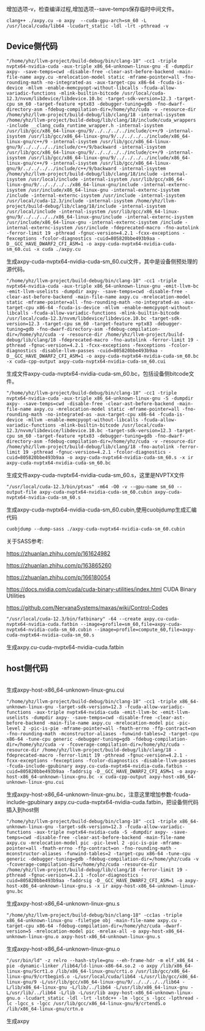 增加选项-v，检查编译过程,增加选项--save-temps保存临时中间文件。
```
clang++ ./axpy.cu -o axpy  --cuda-gpu-arch=sm_60 -L /usr/local/cuda/lib64 -lcudart_static -ldl -lrt -pthread -v
```
## Device侧代码
```
"/home/yhz/llvm-project/build-debug/bin/clang-18" -cc1 -triple nvptx64-nvidia-cuda -aux-triple x86_64-unknown-linux-gnu -E -dumpdir axpy- -save-temps=cwd -disable-free -clear-ast-before-backend -main-file-name axpy.cu -mrelocation-model static -mframe-pointer=all -fno-rounding-math -no-integrated-as -aux-target-cpu x86-64 -fcuda-is-device -mllvm -enable-memcpyopt-without-libcalls -fcuda-allow-variadic-functions -mlink-builtin-bitcode /usr/local/cuda-12.3/nvvm/libdevice/libdevice.10.bc -target-sdk-version=12.3 -target-cpu sm_60 -target-feature +ptx83 -debugger-tuning=gdb -fno-dwarf-directory-asm -fdebug-compilation-dir=/home/yhz/cuda -v -resource-dir /home/yhz/llvm-project/build-debug/lib/clang/18 -internal-isystem /home/yhz/llvm-project/build-debug/lib/clang/18/include/cuda_wrappers -include __clang_cuda_runtime_wrapper.h -internal-isystem /usr/lib/gcc/x86_64-linux-gnu/9/../../../../include/c++/9 -internal-isystem /usr/lib/gcc/x86_64-linux-gnu/9/../../../../include/x86_64-linux-gnu/c++/9 -internal-isystem /usr/lib/gcc/x86_64-linux-gnu/9/../../../../include/c++/9/backward -internal-isystem /usr/lib/gcc/x86_64-linux-gnu/9/../../../../include/c++/9 -internal-isystem /usr/lib/gcc/x86_64-linux-gnu/9/../../../../include/x86_64-linux-gnu/c++/9 -internal-isystem /usr/lib/gcc/x86_64-linux-gnu/9/../../../../include/c++/9/backward -internal-isystem /home/yhz/llvm-project/build-debug/lib/clang/18/include -internal-isystem /usr/local/include -internal-isystem /usr/lib/gcc/x86_64-linux-gnu/9/../../../../x86_64-linux-gnu/include -internal-externc-isystem /usr/include/x86_64-linux-gnu -internal-externc-isystem /include -internal-externc-isystem /usr/include -internal-isystem /usr/local/cuda-12.3/include -internal-isystem /home/yhz/llvm-project/build-debug/lib/clang/18/include -internal-isystem /usr/local/include -internal-isystem /usr/lib/gcc/x86_64-linux-gnu/9/../../../../x86_64-linux-gnu/include -internal-externc-isystem /usr/include/x86_64-linux-gnu -internal-externc-isystem /include -internal-externc-isystem /usr/include -fdeprecated-macro -fno-autolink -ferror-limit 19 -pthread -fgnuc-version=4.2.1 -fcxx-exceptions -fexceptions -fcolor-diagnostics -cuid=805820bbe493b9aa -D__GCC_HAVE_DWARF2_CFI_ASM=1 -o axpy-cuda-nvptx64-nvidia-cuda-sm_60.cui -x cuda ./axpy.cu
```
生成axpy-cuda-nvptx64-nvidia-cuda-sm_60.cui文件，其中是设备侧预处理的源代码。
```
"/home/yhz/llvm-project/build-debug/bin/clang-18" -cc1 -triple nvptx64-nvidia-cuda -aux-triple x86_64-unknown-linux-gnu -emit-llvm-bc -emit-llvm-uselists -dumpdir axpy- -save-temps=cwd -disable-free -clear-ast-before-backend -main-file-name axpy.cu -mrelocation-model static -mframe-pointer=all -fno-rounding-math -no-integrated-as -aux-target-cpu x86-64 -fcuda-is-device -mllvm -enable-memcpyopt-without-libcalls -fcuda-allow-variadic-functions -mlink-builtin-bitcode /usr/local/cuda-12.3/nvvm/libdevice/libdevice.10.bc -target-sdk-version=12.3 -target-cpu sm_60 -target-feature +ptx83 -debugger-tuning=gdb -fno-dwarf-directory-asm -fdebug-compilation-dir=/home/yhz/cuda -v -resource-dir /home/yhz/llvm-project/build-debug/lib/clang/18 -fdeprecated-macro -fno-autolink -ferror-limit 19 -pthread -fgnuc-version=4.2.1 -fcxx-exceptions -fexceptions -fcolor-diagnostics -disable-llvm-passes -cuid=805820bbe493b9aa -D__GCC_HAVE_DWARF2_CFI_ASM=1 -o axpy-cuda-nvptx64-nvidia-cuda-sm_60.bc -x cuda-cpp-output axpy-cuda-nvptx64-nvidia-cuda-sm_60.cui
```
生成文件axpy-cuda-nvptx64-nvidia-cuda-sm_60.bc，包括设备侧bitcode文件。
```
"/home/yhz/llvm-project/build-debug/bin/clang-18" -cc1 -triple nvptx64-nvidia-cuda -aux-triple x86_64-unknown-linux-gnu -S -dumpdir axpy- -save-temps=cwd -disable-free -clear-ast-before-backend -main-file-name axpy.cu -mrelocation-model static -mframe-pointer=all -fno-rounding-math -no-integrated-as -aux-target-cpu x86-64 -fcuda-is-device -mllvm -enable-memcpyopt-without-libcalls -fcuda-allow-variadic-functions -mlink-builtin-bitcode /usr/local/cuda-12.3/nvvm/libdevice/libdevice.10.bc -target-sdk-version=12.3 -target-cpu sm_60 -target-feature +ptx83 -debugger-tuning=gdb -fno-dwarf-directory-asm -fdebug-compilation-dir=/home/yhz/cuda -v -resource-dir /home/yhz/llvm-project/build-debug/lib/clang/18 -fno-autolink -ferror-limit 19 -pthread -fgnuc-version=4.2.1 -fcolor-diagnostics -cuid=805820bbe493b9aa -o axpy-cuda-nvptx64-nvidia-cuda-sm_60.s -x ir axpy-cuda-nvptx64-nvidia-cuda-sm_60.bc
```
生成文件axpy-cuda-nvptx64-nvidia-cuda-sm_60.s，这里是NVPTX文件
```
"/usr/local/cuda-12.3/bin/ptxas" -m64 -O0 -v --gpu-name sm_60 --output-file axpy-cuda-nvptx64-nvidia-cuda-sm_60.cubin axpy-cuda-nvptx64-nvidia-cuda-sm_60.s
```
生成axpy-cuda-nvptx64-nvidia-cuda-sm_60.cubin,使用cuobjdump生成汇编代码
```
cuobjdump --dump-sass ./axpy-cuda-nvptx64-nvidia-cuda-sm_60.cubin
```
关于SASS参考:

https://zhuanlan.zhihu.com/p/161624982

https://zhuanlan.zhihu.com/p/163865260

https://zhuanlan.zhihu.com/p/166180054

https://docs.nvidia.com/cuda/cuda-binary-utilities/index.html CUDA Binary Utilities

https://github.com/NervanaSystems/maxas/wiki/Control-Codes
```
"/usr/local/cuda-12.3/bin/fatbinary" -64 --create axpy.cu-cuda-nvptx64-nvidia-cuda.fatbin --image=profile=sm_60,file=axpy-cuda-nvptx64-nvidia-cuda-sm_60.cubin --image=profile=compute_60,file=axpy-cuda-nvptx64-nvidia-cuda-sm_60.s
```
生成axpy.cu-cuda-nvptx64-nvidia-cuda.fatbin

## host侧代码
```"/home/yhz/llvm-project/build-debug/bin/clang-18" -cc1 -triple x86_64-unknown-linux-gnu -target-sdk-version=12.3 -fcuda-allow-variadic-functions -aux-triple nvptx64-nvidia-cuda -E -dumpdir axpy- -save-temps=cwd -disable-free -clear-ast-before-backend -main-file-name axpy.cu -mrelocation-model pic -pic-level 2 -pic-is-pie -mframe-pointer=all -fmath-errno -ffp-contract=on -fno-rounding-math -mconstructor-aliases -funwind-tables=2 -target-cpu x86-64 -tune-cpu generic -debugger-tuning=gdb -fdebug-compilation-dir=/home/yhz/cuda -v -fcoverage-compilation-dir=/home/yhz/cuda -resource-dir /home/yhz/llvm-project/build-debug/lib/clang/18 -internal-isystem /home/yhz/llvm-project/build-debug/lib/clang/18/include/cuda_wrappers -include __clang_cuda_runtime_wrapper.h -internal-isystem /usr/lib/gcc/x86_64-linux-gnu/9/../../../../include/c++/9 -internal-isystem /usr/lib/gcc/x86_64-linux-gnu/9/../../../../include/x86_64-linux-gnu/c++/9 -internal-isystem /usr/lib/gcc/x86_64-linux-gnu/9/../../../../include/c++/9/backward -internal-isystem /usr/lib/gcc/x86_64-linux-gnu/9/../../../../include/c++/9 -internal-isystem /usr/lib/gcc/x86_64-linux-gnu/9/../../../../include/x86_64-linux-gnu/c++/9 -internal-isystem /usr/lib/gcc/x86_64-linux-gnu/9/../../../../include/c++/9/backward -internal-isystem /home/yhz/llvm-project/build-debug/lib/clang/18/include -internal-isystem /usr/local/include -internal-isystem /usr/lib/gcc/x86_64-linux-gnu/9/../../../../x86_64-linux-gnu/include -internal-externc-isystem /usr/include/x86_64-linux-gnu -internal-externc-isystem /include -internal-externc-isystem /usr/include -internal-isystem /home/yhz/llvm-project/build-debug/lib/clang/18/include -internal-isystem /usr/local/include -internal-isystem /usr/lib/gcc/x86_64-linux-gnu/9/../../../../x86_64-linux-gnu/include -internal-externc-isystem /usr/include/x86_64-linux-gnu -internal-externc-isystem /include -internal-externc-isystem /usr/include -internal-isystem /usr/local/cuda-12.3/include -fdeprecated-macro -ferror-limit 19 -pthread -fgnuc-version=4.2.1 -fcxx-exceptions -fexceptions -fcolor-diagnostics -cuid=805820bbe493b9aa -faddrsig -D__GCC_HAVE_DWARF2_CFI_ASM=1 -o axpy-host-x86_64-unknown-linux-gnu.cui -x cuda ./axpy.cu
```
生成axpy-host-x86_64-unknown-linux-gnu.cui
```
"/home/yhz/llvm-project/build-debug/bin/clang-18" -cc1 -triple x86_64-unknown-linux-gnu -target-sdk-version=12.3 -fcuda-allow-variadic-functions -aux-triple nvptx64-nvidia-cuda -emit-llvm-bc -emit-llvm-uselists -dumpdir axpy- -save-temps=cwd -disable-free -clear-ast-before-backend -main-file-name axpy.cu -mrelocation-model pic -pic-level 2 -pic-is-pie -mframe-pointer=all -fmath-errno -ffp-contract=on -fno-rounding-math -mconstructor-aliases -funwind-tables=2 -target-cpu x86-64 -tune-cpu generic -debugger-tuning=gdb -fdebug-compilation-dir=/home/yhz/cuda -v -fcoverage-compilation-dir=/home/yhz/cuda -resource-dir /home/yhz/llvm-project/build-debug/lib/clang/18 -fdeprecated-macro -ferror-limit 19 -pthread -fgnuc-version=4.2.1 -fcxx-exceptions -fexceptions -fcolor-diagnostics -disable-llvm-passes -fcuda-include-gpubinary axpy.cu-cuda-nvptx64-nvidia-cuda.fatbin -cuid=805820bbe493b9aa -faddrsig -D__GCC_HAVE_DWARF2_CFI_ASM=1 -o axpy-host-x86_64-unknown-linux-gnu.bc -x cuda-cpp-output axpy-host-x86_64-unknown-linux-gnu.cui
```
生成axpy-host-x86_64-unknown-linux-gnu.bc，注意这里增加参数-fcuda-include-gpubinary axpy.cu-cuda-nvptx64-nvidia-cuda.fatbin，把设备侧代码插入到host侧
```
"/home/yhz/llvm-project/build-debug/bin/clang-18" -cc1 -triple x86_64-unknown-linux-gnu -target-sdk-version=12.3 -fcuda-allow-variadic-functions -aux-triple nvptx64-nvidia-cuda -S -dumpdir axpy- -save-temps=cwd -disable-free -clear-ast-before-backend -main-file-name axpy.cu -mrelocation-model pic -pic-level 2 -pic-is-pie -mframe-pointer=all -fmath-errno -ffp-contract=on -fno-rounding-math -mconstructor-aliases -funwind-tables=2 -target-cpu x86-64 -tune-cpu generic -debugger-tuning=gdb -fdebug-compilation-dir=/home/yhz/cuda -v -fcoverage-compilation-dir=/home/yhz/cuda -resource-dir /home/yhz/llvm-project/build-debug/lib/clang/18 -ferror-limit 19 -pthread -fgnuc-version=4.2.1 -fcolor-diagnostics -cuid=805820bbe493b9aa -faddrsig -D__GCC_HAVE_DWARF2_CFI_ASM=1 -o axpy-host-x86_64-unknown-linux-gnu.s -x ir axpy-host-x86_64-unknown-linux-gnu.bc
```
生成axpy-host-x86_64-unknown-linux-gnu.s
```
"/home/yhz/llvm-project/build-debug/bin/clang-18" -cc1as -triple x86_64-unknown-linux-gnu -filetype obj -main-file-name axpy.cu -target-cpu x86-64 -fdebug-compilation-dir=/home/yhz/cuda -dwarf-version=5 -mrelocation-model pic -mrelax-all -o axpy-host-x86_64-unknown-linux-gnu.o axpy-host-x86_64-unknown-linux-gnu.s
```
生成axpy-host-x86_64-unknown-linux-gnu.o
```
"/usr/bin/ld" -z relro --hash-style=gnu --eh-frame-hdr -m elf_x86_64 -pie -dynamic-linker /lib64/ld-linux-x86-64.so.2 -o axpy /lib/x86_64-linux-gnu/Scrt1.o /lib/x86_64-linux-gnu/crti.o /usr/lib/gcc/x86_64-linux-gnu/9/crtbeginS.o -L/usr/local/cuda/lib64 -L/usr/lib/gcc/x86_64-linux-gnu/9 -L/usr/lib/gcc/x86_64-linux-gnu/9/../../../../lib64 -L/lib/x86_64-linux-gnu -L/lib/../lib64 -L/usr/lib/x86_64-linux-gnu -L/usr/lib/../lib64 -L/lib -L/usr/lib axpy-host-x86_64-unknown-linux-gnu.o -lcudart_static -ldl -lrt -lstdc++ -lm -lgcc_s -lgcc -lpthread -lc -lgcc_s -lgcc /usr/lib/gcc/x86_64-linux-gnu/9/crtendS.o /lib/x86_64-linux-gnu/crtn.o
```
生成axpy
